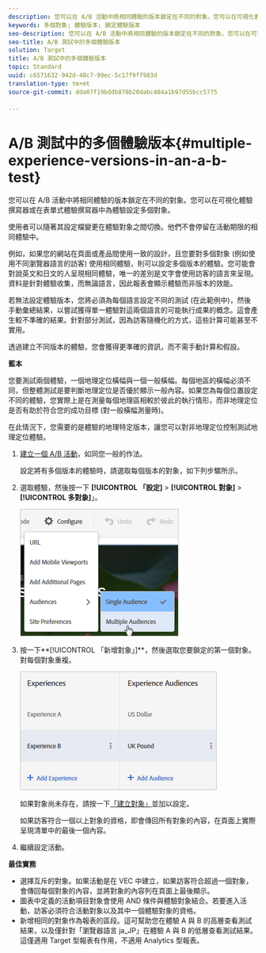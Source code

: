 ```yaml
---
description: 您可以在 A/B 活動中將相同體驗的版本鎖定在不同的對象。您可以在可視化體驗撰寫器或在表單式體驗撰寫器中為體驗設定多個對象。
keywords: 多個對象; 體驗版本; 鎖定體驗版本
seo-description: 您可以在 A/B 活動中將相同體驗的版本鎖定在不同的對象。您可以在可視化體驗撰寫器或在表單式體驗撰寫器中為體驗設定多個對象。
seo-title: A/B 測試中的多個體驗版本
solution: Target
title: A/B 測試中的多個體驗版本
topic: Standard
uuid: c6571632-942d-48c7-99ec-5c17f9ff983d
translation-type: tm+mt
source-git-commit: dda07f19bddb870b20dabc484a1b97d55bcc5775

---
```



# A/B 測試中的多個體驗版本{#multiple-experience-versions-in-an-a-b-test}

您可以在 A/B 活動中將相同體驗的版本鎖定在不同的對象。您可以在可視化體驗撰寫器或在表單式體驗撰寫器中為體驗設定多個對象。

使用者可以隨著其設定檔變更在體驗對象之間切換。他們不會停留在活動期限的相同體驗中。

例如，如果您的網站在頁面或產品間使用一致的設計，且您要對多個對象 (例如使用不同瀏覽器語言的訪客) 使用相同體驗，則可以設定多個版本的體驗。您可能會對說英文和日文的人呈現相同體驗，唯一的差別是文字會使用訪客的語言來呈現。資料是針對體驗收集，而無論語言，因此報表會顯示體驗而非版本的效能。

若無法設定體驗版本，您將必須為每個語言設定不同的測試 (在此範例中)，然後手動彙總結果，以嘗試獲得單一體驗對這兩個語言的可能執行成果的概念。這會產生較不準確的結果。針對部分測試，因為訪客隨機化的方式，這些計算可能甚至不實用。

透過建立不同版本的體驗，您會獲得更準確的資訊，而不需手動計算和假設。

**藍本**

您要測試兩個體驗，一個地理定位橫幅與一個一般橫幅。每個地區的橫幅必須不同，但整體測試是要判斷地理定位是否優於顯示一般內容。如果您為每個位置設定不同的體驗，您實際上是在測量每個地理區相較於彼此的執行情形，而非地理定位是否有助於符合您的成功目標 (對一般橫幅測量時)。

在此情況下，您需要的是體驗的地理特定版本，讓您可以對非地理定位控制測試地理定位體驗。

1. [建立一個 A/B 活動](../../../c-activities/t-test-ab/t-test-create-ab/test-create-ab.md#task_68C8079BF9FF4625A3BD6680D554BB72)，如同您一般的作法。

   設定將有多個版本的體驗時，請選取每個版本的對象，如下列步驟所示。

1. 選取體驗，然後按一下 **[!UICONTROL 「設定]** &gt; **[!UICONTROL 對象]** &gt; **[!UICONTROL 多對象]**」。

   ![](assets/multiple-audiences.png)

1. 按一下**[!UICONTROL 「新增對象」]**，然後選取您要鎖定的第一個對象。對每個對象重複。

   ![](assets/exp-versions.png)

   如果對象尚未存在，請按一下[「建立對象」](../../../c-target/c-audiences/create-audience.md#task_E18BD77A9A8F4ED0AC50569F94556558)並加以設定。

   如果訪客符合一個以上對象的資格，即會傳回所有對象的內容，在頁面上實際呈現清單中的最後一個內容。

1. 繼續設定活動。

**最佳實務**

* 選擇互斥的對象。如果活動是在 VEC 中建立，如果訪客符合超過一個對象，會傳回每個對象的內容，並將對象的內容列在頁面上最後顯示。
* 圖表中定義的活動項目對象會使用 AND 條件與體驗對象結合。若要進入活動，訪客必須符合活動對象以及其中一個體驗對象的資格。
* 新增相同的對象作為報表的區段。這可幫助您在體驗 A 與 B 的高層查看測試結果，以及僅針對「瀏覽器語言 ja_JP」在體驗 A 與 B 的低層查看測試結果。這僅適用 Target 型報表有作用，不適用 Analytics 型報表。


